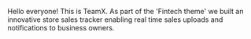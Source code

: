 Hello everyone!
This is TeamX.
As part of the 'Fintech theme' we built an innovative store sales tracker enabling real time sales uploads and notifications to business owners.
